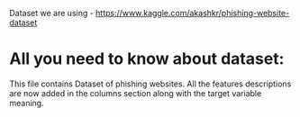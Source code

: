 Dataset we are using - https://www.kaggle.com/akashkr/phishing-website-dataset

# All you need to know about dataset:
This file contains Dataset of phishing websites. All the features descriptions are now added in the columns section along with the target variable meaning.